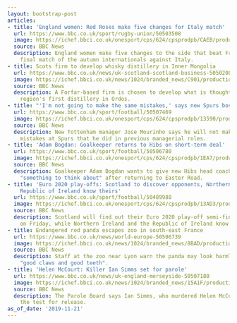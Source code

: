 ```yaml
---
layout: bootstrap-post
articles:
- title: 'England women: Red Roses make five changes for Italy match'
  url: https://www.bbc.co.uk/sport/rugby-union/50503508
  image: https://ichef.bbci.co.uk/onesport/cps/624/cpsprodpb/CAEB/production/_109774915_hunt_getty.jpg
  source: BBC News
  description: England women make five changes to the side that beat France for their
    final match of the autumn internationals against Italy.
- title: Scots firm to develop whisky distillery in Inner Mongolia
  url: https://www.bbc.co.uk/news/uk-scotland-scotland-business-50502084
  image: https://ichef.bbci.co.uk/news/1024/branded_news/C901/production/_109775415_gettyimages-115859879.jpg
  source: BBC News
  description: A Forfar-based firm is chosen to develop what is thought to be the
    region's first distillery in Ordos.
- title: "'I'm not going to make the same mistakes,' says new Spurs boss Mourinho"
  url: https://www.bbc.co.uk/sport/football/50507469
  image: https://ichef.bbci.co.uk/onesport/cps/624/cpsprodpb/13590/production/_97584297_breaking_news.png
  source: BBC News
  description: New Tottenham manager Jose Mourinho says he will not make the same
    mistakes at Spurs that he did in previous managerial roles.
- title: 'Adam Bogdan: Goalkeeper returns to Hibs on short-term deal'
  url: https://www.bbc.co.uk/sport/football/50506780
  image: https://ichef.bbci.co.uk/onesport/cps/624/cpsprodpb/1EA7/production/_109774870_bog.jpg
  source: BBC News
  description: Goalkeeper Adam Bogdan wants to give new Hibs head coach Jack Ross
    "something to think about" after returning to Easter Road.
- title: 'Euro 2020 play-offs: Scotland to discover opponents, Northern Ireland &
    Republic of Ireland know theirs'
  url: https://www.bbc.co.uk/sport/football/50489988
  image: https://ichef.bbci.co.uk/onesport/cps/624/cpsprodpb/13AD3/production/_109759508_index.jpg
  source: BBC News
  description: Scotland will find out their Euro 2020 play-off semi-final opponents
    on Friday, while Northern Ireland and the Republic of Ireland know theirs.
- title: Endangered red panda escapes zoo in south-east France
  url: https://www.bbc.co.uk/news/world-europe-50506739
  image: https://ichef.bbci.co.uk/news/1024/branded_news/8BAD/production/_109775753_057993269.jpg
  source: BBC News
  description: Staff at the zoo near Lyon warn the panda may look harmless but has
    "good claws and good teeth".
- title: 'Helen McCourt: Killer Ian Simms set for parole'
  url: https://www.bbc.co.uk/news/uk-england-merseyside-50507180
  image: https://ichef.bbci.co.uk/news/1024/branded_news/15A1F/production/_109570688_hi019663034.jpg
  source: BBC News
  description: The Parole Board says Ian Simms, who murdered Helen McCourt, had met
    the test for release.
as_of_date: '2019-11-21'
---
```


